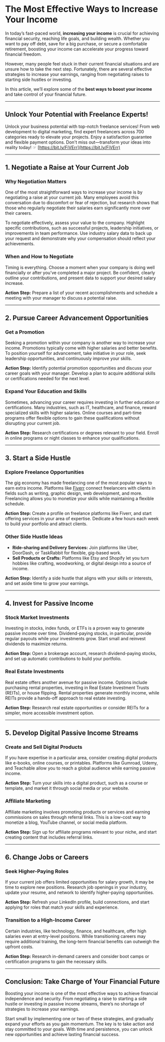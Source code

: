 # The Most Effective Ways to Increase Your Income

In today’s fast-paced world, **increasing your income** is crucial for achieving financial security, reaching life goals, and building wealth. Whether you want to pay off debt, save for a big purchase, or secure a comfortable retirement, boosting your income can accelerate your progress toward financial freedom.

However, many people feel stuck in their current financial situations and are unsure how to take the next step. Fortunately, there are several effective strategies to increase your earnings, ranging from negotiating raises to starting side hustles or investing.

In this article, we’ll explore some of the **best ways to boost your income** and take control of your financial future.

---

## Unlock Your Potential with Freelance Experts!

Unlock your business potential with top-notch freelance services! From web development to digital marketing, find expert freelancers across 700 categories ready to elevate your projects. Enjoy a satisfaction guarantee and flexible payment options. Don't miss out—transform your ideas into reality today! ☞ [https://bit.ly/FiVErr](https://bit.ly/FiVErr)

---

## 1. Negotiate a Raise at Your Current Job

### Why Negotiation Matters

One of the most straightforward ways to increase your income is by negotiating a raise at your current job. Many employees avoid this conversation due to discomfort or fear of rejection, but research shows that those who regularly negotiate their salaries earn significantly more over their careers.

To negotiate effectively, assess your value to the company. Highlight specific contributions, such as successful projects, leadership initiatives, or improvements in team performance. Use industry salary data to back up your request and demonstrate why your compensation should reflect your achievements.

### When and How to Negotiate

Timing is everything. Choose a moment when your company is doing well financially or after you’ve completed a major project. Be confident, clearly outline your contributions, and present data to support your desired salary increase.

**Action Step:** Prepare a list of your recent accomplishments and schedule a meeting with your manager to discuss a potential raise.

---

## 2. Pursue Career Advancement Opportunities

### Get a Promotion

Seeking a promotion within your company is another way to increase your income. Promotions typically come with higher salaries and better benefits. To position yourself for advancement, take initiative in your role, seek leadership opportunities, and continuously improve your skills.

**Action Step:** Identify potential promotion opportunities and discuss your career goals with your manager. Develop a plan to acquire additional skills or certifications needed for the next level.

### Expand Your Education and Skills

Sometimes, advancing your career requires investing in further education or certifications. Many industries, such as IT, healthcare, and finance, reward specialized skills with higher salaries. Online courses and part-time programs offer flexible options to gain these qualifications without disrupting your current job.

**Action Step:** Research certifications or degrees relevant to your field. Enroll in online programs or night classes to enhance your qualifications.

---

## 3. Start a Side Hustle

### Explore Freelance Opportunities

The gig economy has made freelancing one of the most popular ways to earn extra income. Platforms like [Fiverr](https://bit.ly/FiVErr) connect freelancers with clients in fields such as writing, graphic design, web development, and more. Freelancing allows you to monetize your skills while maintaining a flexible schedule.

**Action Step:** Create a profile on freelance platforms like Fiverr, and start offering services in your area of expertise. Dedicate a few hours each week to build your portfolio and attract clients.

### Other Side Hustle Ideas

- **Ride-sharing and Delivery Services:** Join platforms like Uber, DoorDash, or TaskRabbit for flexible, gig-based work.
- **Sell Products or Crafts:** Platforms like Etsy and Shopify let you turn hobbies like crafting, woodworking, or digital design into a source of income.

**Action Step:** Identify a side hustle that aligns with your skills or interests, and set aside time to grow your earnings.

---

## 4. Invest for Passive Income

### Stock Market Investments

Investing in stocks, index funds, or ETFs is a proven way to generate passive income over time. Dividend-paying stocks, in particular, provide regular payouts while your investments grow. Start small and reinvest dividends to maximize returns.

**Action Step:** Open a brokerage account, research dividend-paying stocks, and set up automatic contributions to build your portfolio.

### Real Estate Investments

Real estate offers another avenue for passive income. Options include purchasing rental properties, investing in Real Estate Investment Trusts (REITs), or house flipping. Rental properties generate monthly income, while REITs provide a hands-off approach to real estate investing.

**Action Step:** Research real estate opportunities or consider REITs for a simpler, more accessible investment option.

---

## 5. Develop Digital Passive Income Streams

### Create and Sell Digital Products

If you have expertise in a particular area, consider creating digital products like e-books, online courses, or printables. Platforms like Gumroad, Udemy, and Teachable allow you to reach a global audience while earning passive income.

**Action Step:** Turn your skills into a digital product, such as a course or template, and market it through social media or your website.

### Affiliate Marketing

Affiliate marketing involves promoting products or services and earning commissions on sales through referral links. This is a low-cost way to monetize a blog, YouTube channel, or social media platform.

**Action Step:** Sign up for affiliate programs relevant to your niche, and start creating content that includes referral links.

---

## 6. Change Jobs or Careers

### Seek Higher-Paying Roles

If your current job offers limited opportunities for salary growth, it may be time to explore new positions. Research job openings in your industry, update your resume, and network to identify higher-paying opportunities.

**Action Step:** Refresh your LinkedIn profile, build connections, and start applying for roles that match your skills and experience.

### Transition to a High-Income Career

Certain industries, like technology, finance, and healthcare, offer high salaries even at entry-level positions. While transitioning careers may require additional training, the long-term financial benefits can outweigh the upfront costs.

**Action Step:** Research in-demand careers and consider boot camps or certification programs to gain the necessary skills.

---

## Conclusion: Take Charge of Your Financial Future

Boosting your income is one of the most effective ways to achieve financial independence and security. From negotiating a raise to starting a side hustle or investing in passive income streams, there’s no shortage of strategies to increase your earnings.

Start small by implementing one or two of these strategies, and gradually expand your efforts as you gain momentum. The key is to take action and stay committed to your goals. With time and persistence, you can unlock new opportunities and achieve lasting financial success.
